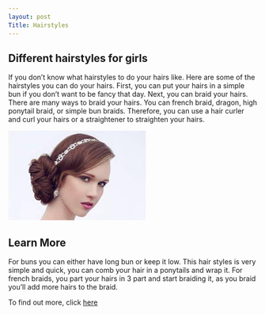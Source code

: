 ```yaml
---
layout: post
Title: Hairstyles  
---
```


## Different hairstyles for girls
 
If you don’t know what hairstyles to do your hairs like. Here are some of the hairstyles you can do your hairs. First, you can put your hairs in a simple bun if you don’t want to be fancy that day. Next, you can braid your hairs. There are many ways to braid your hairs. You can french braid, dragon, high ponytail braid, or simple bun braids. Therefore, you can use a hair curler and curl your hairs or a straightener to straighten your hairs. 

![hairstyles](/images/hairstyles.jpeg)

## Learn More

For buns you can either have long bun or keep it low. This hair styles is very simple and quick, you can comb your hair in a ponytails and wrap it. For french braids, you part your hairs in 3 part and start braiding it, as you braid you’ll add more hairs to the braid. 
 

To find out more, click [here](https://www.youtube.com/watch?v=-TXTz5Hmvvc)



